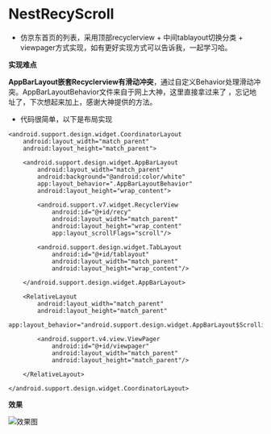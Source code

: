 # NestRecyScroll
- 仿京东首页的列表，采用顶部recyclerview + 中间tablayout切换分类 + viewpager方式实现，如有更好实现方式可以告诉我，一起学习哈。

**实现难点**

**AppBarLayout嵌套Recyclerview有滑动冲突**，通过自定义Behavior处理滑动冲突。AppBarLayoutBehavior文件来自于网上大神，这里直接拿过来了
，忘记地址了，下次想起来加上，感谢大神提供的方法。

- 代码很简单，以下是布局实现

```
<android.support.design.widget.CoordinatorLayout
    android:layout_width="match_parent"
    android:layout_height="match_parent">

    <android.support.design.widget.AppBarLayout
        android:layout_width="match_parent"
        android:background="@android:color/white"
        app:layout_behavior=".AppBarLayoutBehavior"
        android:layout_height="wrap_content">

        <android.support.v7.widget.RecyclerView
            android:id="@+id/recy"
            android:layout_width="match_parent"
            android:layout_height="wrap_content"
            app:layout_scrollFlags="scroll"/>

        <android.support.design.widget.TabLayout
            android:id="@+id/tablayout"
            android:layout_width="match_parent"
            android:layout_height="wrap_content"/>

    </android.support.design.widget.AppBarLayout>

    <RelativeLayout
        android:layout_width="match_parent"
        android:layout_height="match_parent"
        app:layout_behavior="android.support.design.widget.AppBarLayout$ScrollingViewBehavior">

        <android.support.v4.view.ViewPager
            android:id="@+id/viewpager"
            android:layout_width="match_parent"
            android:layout_height="match_parent"/>

    </RelativeLayout>

</android.support.design.widget.CoordinatorLayout>
```

**效果**

![效果图](https://github.com/hh-pan/NestRecyScroll/edit/master/screenshots/GIF.gif)


